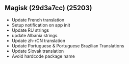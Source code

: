 ## Magisk (29d3a7cc) (25203)

- Update French translation
- Setup notification on app init
- Update RU strings
- update Albania strings
- Update zh-rCN translation
- Update Portuguese & Portuguese Brazilian Translations
- Update Slovak translation
- Avoid hardcode package name
